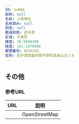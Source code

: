 ```yaml
---
ID: zvNAk
総称: null
名称: 小島神社
名称読み: null
別名: null
都道府県: 岩手県
区域: 平泉町
緯度: 38.9898189
経度: 141.1470686
郵便番号: 0294101
住所: 岩手県西磐井郡平泉町長島山王２６
---
```


## その他

### 参考URL

| URL | 説明          |
| --- | ------------- |
|     | OpenStreetMap |
